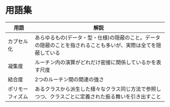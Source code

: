 # 用語集

|  &nbsp;&nbsp;用語&nbsp;&nbsp;    |  解説  |
| ---- | ---- |
|  カプセル化  |  あらゆるもの(データ・型・仕様)の隠蔽のこと。データの隠蔽のことを指されることも多いが、実際は全てを隠蔽している  |
|  凝集度  |  ルーチン内の演算がどれだけ密接に関係しているかを表す尺度  |
| 結合度 | 2つのルーチン間の関連の強さ |
| ポリモーフィズム| あるクラスから派生した様々なクラス同じ方法で参照しつつ、クラスごとに定義された振る舞いを引き出すこと |